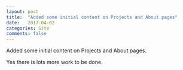 ```yaml
---
layout: post
title:  "Added some initial content on Projects and About pages"
date:   2017-04-02
categories: Site
comments: false
---
```

Added some initial content on Projects and About pages.

Yes there is lots more work to be done.